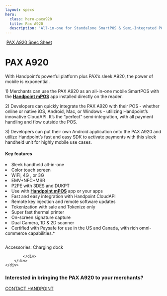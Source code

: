 ```yaml
---
layout: specs
hero: 
  class: hero-paxa920
  title: Pax A920
  description: 'All-in-one for Standalone SmartPOS & Semi-Integrated POS<br><br>'
---
```


<div class="section section-internal">
	<div class="container">
		<div class="row">
			<div class="col-md-3 col-sm-4 section-internal-left">
				<img src="https://handpoint.imgix.net/Website%20refresh%20photos/product-images/SmartPOS_new.png?w=250&trim=auto" class="img-responsive" alt=""/>
				<a class="btn btn-default bt-custom-out" href="https://handpoint.imgix.net/Website%20refresh%20photos/spec-sheets/SpecSheets_PaxA920.pdf" role="button">PAX A920 Spec Sheet</a>
			</div>
			<div class="col-md-8 col-sm-8">
				<h1>PAX A920</h1>
				<p>With Handpoint’s powerful platform plus PAX’s sleek A920, the power of mobile is exponential.</p>
				<p>1) Merchants can use the PAX A920 as an all-in-one mobile SmartPOS with the <b><a href="/specs/mpos">Handpoint mPOS</a></b> app installed directly on the reader.</p>
				<p>2) Developers can quickly integrate the PAX A920 with their POS - whether online or native iOS, Android, Mac, or Windows -  utilizing Handpoint’s innovative CloudAPI.  It’s the “perfect” semi-integration, with all payment handling and flow outside the POS.</p>
				<p>3) Developers can put their own Android application onto the PAX A920 and utilize Handpoint’s fast and easy SDK to activate payments with this sleek handheld unit for highly mobile use cases.</p>
				<h4>Key features</h4>
				<li>Sleek handheld all-in-one</li>
				<li>Color touch screen</li>
				<li>WiFi, 4G , or 3G</li>
				<li>EMV+NFC+MSR</li>
				<li>P2PE with 3DES and DUKPT</li>
				<li>Use with <b><a href="/specs/mpos">Handpoint mPOS</a></b> app or your apps</li>
				<li>Fast and easy integration with Handpoint CloudAPI</li>
				<li>Remote key injection and remote software updates</li>
				<li>Tokenization with sale and Tokenize only</li>
				<li>Super fast thermal printer</li>
				<li>On-screen signature capture</li>
				<li>Dual Camera, 1D & 2D scanner</li>
				<li>Certified with Paysafe for use in the US and Canada, with rich omni-commerce capabilities.*</li>
				<p>
				<img src="https://handpoint.imgix.net/Website%20refresh%20photos/product-images/Pax_A920_charger.png?w=150" class="img-responsive" alt=""/></p>
				<p class="section-internal-left-custom-txt">Accessories: Charging dock</p>
				
			</div>
		</div>
	</div>
</div>
<!-- END main content -->
	
<div class="section section-form">
	<div class="container">
		<h3>Interested in bringing the PAX A920 to your merchants?</h3>
		<a class="btn btn-default bt-custom-out-wh" href="/contact" role="button">CONTACT HANDPOINT</a>
	</div>	
</div>

